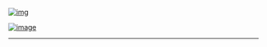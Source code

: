 

[![img](https://zupimages.net/up/21/44/xte4.png)](https://omkarpathak.in)



[![image](https://zupimages.net/up/21/44/zy6h.png)](https://www.instagram.com/brantlauro/)

---

